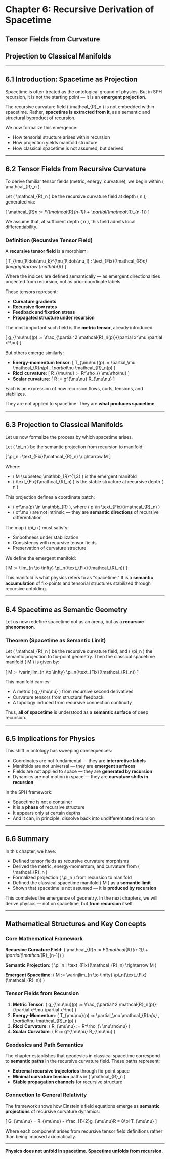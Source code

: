 # Chapter 6: Recursive Derivation of Spacetime
## Tensor Fields from Curvature
## Projection to Classical Manifolds

---

## 6.1 Introduction: Spacetime as Projection

Spacetime is often treated as the ontological ground of physics. But in SPH recursion, it is not the starting point — it is an **emergent projection**.

The recursive curvature field \( \mathcal_{R}_n \) is not embedded within spacetime. Rather, **spacetime is extracted from it**, as a semantic and structural byproduct of recursion.

We now formalize this emergence:  
- How tensorial structure arises within recursion  
- How projection yields manifold structure  
- How classical spacetime is not assumed, but derived

---

## 6.2 Tensor Fields from Recursive Curvature

To derive familiar tensor fields (metric, energy, curvature), we begin within \( \mathcal_{R}_n \).

Let \( \mathcal_{R}_n \) be the recursive curvature field at depth \( n \), generated via:

\[
\mathcal_{R}_n := F(\mathcal_{R}_{n-1}) + \partial(\mathcal_{R}_{n-1})
\]

We assume that, at sufficient depth \( n \), this field admits local differentiability.

### Definition (Recursive Tensor Field)

A **recursive tensor field** is a morphism:

\[
T_{\mu_1\ldots\mu_k}^{\nu_1\ldots\nu_l} : \text_{Fix}(\mathcal_{R}_n) \longrightarrow \mathbb_{R}
\]

Where the indices are defined semantically — as emergent directionalities projected from recursion, not as prior coordinate labels.

These tensors represent:
- **Curvature gradients**  
- **Recursive flow rates**  
- **Feedback and fixation stress**  
- **Propagated structure under recursion**

The most important such field is the **metric tensor**, already introduced:

\[
g_{\mu\nu}(p) := \frac_{\partial^2 \mathcal{R}_n(p)}{\partial x^\mu \partial x^\nu}
\]

But others emerge similarly:

- **Energy-momentum tensor**:
  \[
  T_{\mu\nu}(p) := \partial_\mu \mathcal_{R}_n(p) \, \partial_\nu \mathcal_{R}_n(p)
  \]
- **Ricci curvature**:
  \[
  R_{\mu\nu} := R^\rho_{\ \mu\rho\nu}
  \]
- **Scalar curvature**:
  \[
  R := g^{\mu\nu} R_{\mu\nu}
  \]

Each is an expression of how recursion flows, curls, tensions, and stabilizes.

They are not applied to spacetime. They are **what produces spacetime**.

---

## 6.3 Projection to Classical Manifolds

Let us now formalize the process by which spacetime arises.

Let \( \pi_n \) be the semantic projection from recursion to manifold:

\[
\pi_n : \text_{Fix}(\mathcal_{R}_n) \rightarrow M
\]

Where:
- \( M \subseteq \mathbb_{R}^{1,3} \) is the emergent manifold  
- \( \text_{Fix}(\mathcal_{R}_n) \) is the stable structure at recursive depth \( n \)

This projection defines a coordinate patch:

- \( x^\mu(p) \in \mathbb_{R} \), where \( p \in \text_{Fix}(\mathcal_{R}_n) \)  
- \( x^\mu \) are not intrinsic — they are **semantic directions** of recursive differentiation

The map \( \pi_n \) must satisfy:
- Smoothness under stabilization
- Consistency with recursive tensor fields
- Preservation of curvature structure

We define the emergent manifold:

\[
M := \lim_{n \to \infty} \pi_n(\text_{Fix}(\mathcal_{R}_n))
\]

This manifold is what physics refers to as "spacetime." It is a **semantic accumulation** of fix-points and tensorial structures stabilized through recursive unfolding.

---

## 6.4 Spacetime as Semantic Geometry

Let us now redefine spacetime not as an arena, but as a **recursive phenomenon**.

### Theorem (Spacetime as Semantic Limit)

Let \( \mathcal_{R}_n \) be the recursive curvature field, and \( \pi_n \) the semantic projection to fix-point geometry. Then the classical spacetime manifold \( M \) is given by:

\[
M := \varinjlim_{n \to \infty} \pi_n(\text_{Fix}(\mathcal_{R}_n))
\]

This manifold carries:
- A metric \( g_{\mu\nu} \) from recursive second derivatives  
- Curvature tensors from structural feedback  
- A topology induced from recursive connection continuity

Thus, **all of spacetime** is understood as a **semantic surface** of deep recursion.

---

## 6.5 Implications for Physics

This shift in ontology has sweeping consequences:

- Coordinates are not fundamental — they are **interpretive labels**  
- Manifolds are not universal — they are **emergent surfaces**  
- Fields are not applied to space — they are **generated by recursion**  
- Dynamics are not motion in space — they are **curvature shifts in recursion**

In the SPH framework:
- Spacetime is not a container  
- It is a **phase** of recursive structure  
- It appears only at certain depths  
- And it can, in principle, dissolve back into undifferentiated recursion

---

## 6.6 Summary

In this chapter, we have:

- Defined tensor fields as recursive curvature morphisms  
- Derived the metric, energy-momentum, and curvature from \( \mathcal_{R}_n \)  
- Formalized projection \( \pi_n \) from recursion to manifold  
- Defined the classical spacetime manifold \( M \) as a **semantic limit**  
- Shown that spacetime is not assumed — it is **produced by recursion**

This completes the emergence of geometry. In the next chapters, we will derive physics — not on spacetime, but **from recursion** itself.

---

## Mathematical Structures and Key Concepts

### Core Mathematical Framework

**Recursive Curvature Field**: \( \mathcal_{R}_n := F(\mathcal_{R}_{n-1}) + \partial(\mathcal_{R}_{n-1}) \)

**Semantic Projection**: \( \pi_n : \text_{Fix}(\mathcal_{R}_n) \rightarrow M \)

**Emergent Spacetime**: \( M := \varinjlim_{n \to \infty} \pi_n(\text_{Fix}(\mathcal_{R}_n)) \)

### Tensor Fields from Recursion

1. **Metric Tensor**: \( g_{\mu\nu}(p) := \frac_{\partial^2 \mathcal{R}_n(p)}{\partial x^\mu \partial x^\nu} \)
2. **Energy-Momentum**: \( T_{\mu\nu}(p) := \partial_\mu \mathcal_{R}_n(p) \, \partial_\nu \mathcal_{R}_n(p) \)
3. **Ricci Curvature**: \( R_{\mu\nu} := R^\rho_{\ \mu\rho\nu} \)
4. **Scalar Curvature**: \( R := g^{\mu\nu} R_{\mu\nu} \)

### Geodesics and Path Semantics

The chapter establishes that geodesics in classical spacetime correspond to **semantic paths** in the recursive curvature field. These paths represent:

- **Extremal recursive trajectories** through fix-point space
- **Minimal curvature tension** paths in \( \mathcal_{R}_n \)
- **Stable propagation channels** for recursive structure

### Connection to General Relativity

The framework shows how Einstein's field equations emerge as **semantic projections** of recursive curvature dynamics:

\[
G_{\mu\nu} = R_{\mu\nu} - \frac_{1}{2}g_{\mu\nu}R = 8\pi T_{\mu\nu}
\]

Where each component arises from recursive tensor field definitions rather than being imposed axiomatically.

---

**Physics does not unfold in spacetime. Spacetime unfolds from recursion.**